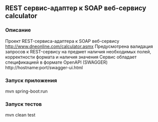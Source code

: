 ## REST сервис-адаптер к SOAP веб-сервису calculator

### Описание
Проект REST-сервиса-адаптера к SOAP веб-сервису http://www.dneonline.com/calculator.asmx
Предусмотрена валидация запросов к REST-сервису на предмет наличия необходимых полей, корректности формата и наличия значения
Сервис обладает спецификацией в формате OpenAPI (SWAGGER) 
http://hostname:port/swagger-ui.html

### Запуск приложения 
mvn spring-boot:run

### Запуск тестов
mvn clean test

